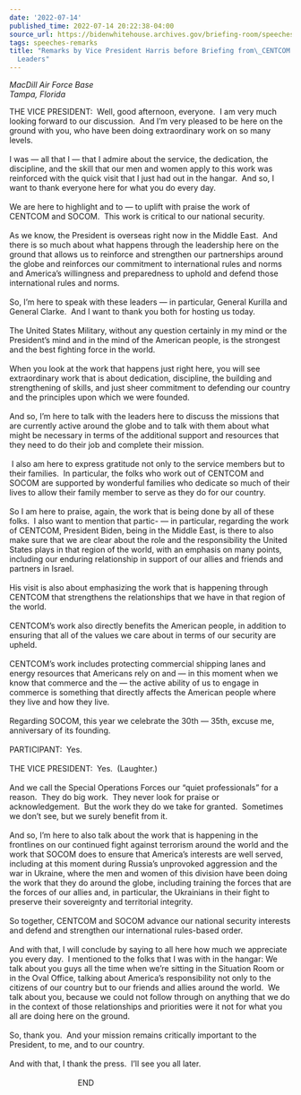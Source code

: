 ```yaml
---
date: '2022-07-14'
published_time: 2022-07-14 20:22:38-04:00
source_url: https://bidenwhitehouse.archives.gov/briefing-room/speeches-remarks/2022/07/14/remarks-by-vice-president-harris-before-briefing-from-centcom-and-socom-leaders/
tags: speeches-remarks
title: "Remarks by Vice President Harris before Briefing from\_CENTCOM and SOCOM\_\
  Leaders"
---
```

 
*MacDill Air Force Base  
*Tampa, Florida**

THE VICE PRESIDENT:  Well, good afternoon, everyone.  I am very much
looking forward to our discussion.  And I’m very pleased to be here on
the ground with you, who have been doing extraordinary work on so many
levels.   
   
I was — all that I — that I admire about the service, the dedication,
the discipline, and the skill that our men and women apply to this work
was reinforced with the quick visit that I just had out in the hangar. 
And so, I want to thank everyone here for what you do every day.   
   
We are here to highlight and to — to uplift with praise the work of
CENTCOM and SOCOM.  This work is critical to our national security.   
   
As we know, the President is overseas right now in the Middle East.  And
there is so much about what happens through the leadership here on the
ground that allows us to reinforce and strengthen our partnerships
around the globe and reinforces our commitment to international rules
and norms and America’s willingness and preparedness to uphold and
defend those international rules and norms.   
   
So, I’m here to speak with these leaders — in particular, General
Kurilla and General Clarke.  And I want to thank you both for hosting us
today.   
   
The United States Military, without any question certainly in my mind or
the President’s mind and in the mind of the American people, is the
strongest and the best fighting force in the world.   
   
When you look at the work that happens just right here, you will see
extraordinary work that is about dedication, discipline, the building
and strengthening of skills, and just sheer commitment to defending our
country and the principles upon which we were founded.   
   
And so, I’m here to talk with the leaders here to discuss the missions
that are currently active around the globe and to talk with them about
what might be necessary in terms of the additional support and resources
that they need to do their job and complete their mission.   
   
 I also am here to express gratitude not only to the service members but
to their families.  In particular, the folks who work out of CENTCOM and
SOCOM are supported by wonderful families who dedicate so much of their
lives to allow their family member to serve as they do for our
country.   
   
So I am here to praise, again, the work that is being done by all of
these folks.  I also want to mention that partic- — in particular,
regarding the work of CENTCOM, President Biden, being in the Middle
East, is there to also make sure that we are clear about the role and
the responsibility the United States plays in that region of the world,
with an emphasis on many points, including our enduring relationship in
support of our allies and friends and partners in Israel.   
   
His visit is also about emphasizing the work that is happening through
CENTCOM that strengthens the relationships that we have in that region
of the world.   
   
CENTCOM’s work also directly benefits the American people, in addition
to ensuring that all of the values we care about in terms of our
security are upheld.   
   
CENTCOM’s work includes protecting commercial shipping lanes and energy
resources that Americans rely on and — in this moment when we know that
commerce and the — the active ability of us to engage in commerce is
something that directly affects the American people where they live and
how they live.   
   
Regarding SOCOM, this year we celebrate the 30th — 35th, excuse me,
anniversary of its founding.   
   
PARTICIPANT:  Yes.   
   
THE VICE PRESIDENT:  Yes.  (Laughter.)  
   
And we call the Special Operations Forces our “quiet professionals” for
a reason.  They do big work.  They never look for praise or
acknowledgement.  But the work they do we take for granted.  Sometimes
we don’t see, but we surely benefit from it.   
   
And so, I’m here to also talk about the work that is happening in the
frontlines on our continued fight against terrorism around the world and
the work that SOCOM does to ensure that America’s interests are well
served, including at this moment during Russia’s unprovoked aggression
and the war in Ukraine, where the men and women of this division have
been doing the work that they do around the globe, including training
the forces that are the forces of our allies and, in particular, the
Ukrainians in their fight to preserve their sovereignty and territorial
integrity.  
   
So together, CENTCOM and SOCOM advance our national security interests
and defend and strengthen our international rules-based order.   
   
And with that, I will conclude by saying to all here how much we
appreciate you every day.  I mentioned to the folks that I was with in
the hangar: We talk about you guys all the time when we’re sitting in
the Situation Room or in the Oval Office, talking about America’s
responsibility not only to the citizens of our country but to our
friends and allies around the world.  We talk about you, because we
could not follow through on anything that we do in the context of those
relationships and priorities were it not for what you all are doing here
on the ground.   
   
So, thank you.  And your mission remains critically important to the
President, to me, and to our country.   
   
And with that, I thank the press.  I’ll see you all later.   
                           
                               END  
 
